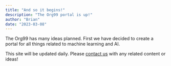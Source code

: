 ```yaml
---
title: "And so it begins!"
description: "The Org99 portal is up!"
author: "Brian"
date: "2023-03-08"
---
```


The Org99 has many ideas planned. First we have decided to create a portal for all things related to machine learning and AI.

This site will be updated daily. Please [contact us](mailto:nybrian@gmail.com) with any related content or ideas!